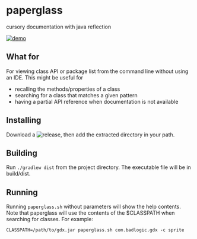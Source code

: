 # paperglass
cursory documentation with java reflection

[![demo](https://asciinema.org/a/107851.png)](https://asciinema.org/a/107851?autoplay=1)

## What for
For viewing class API or package list from the command line without using an IDE.
This might be useful for 
* recalling the methods/properties of a class
* searching for a class that matches a given pattern
* having a partial API reference when documentation is not available

## Installing
Download a ![release](https://github.com/nvlled/paperglass/releases), then 
add the extracted directory in your path. 

## Building
Run ```./gradlew dist``` from the project directory.
The executable file will be in build/dist. 

## Running
Running ```paperglass.sh``` without parameters will show the help contents.
Note that paperglass will use the contents of the $CLASSPATH when searching 
for classes. For example:

```CLASSPATH=/path/to/gdx.jar paperglass.sh com.badlogic.gdx -c sprite```
